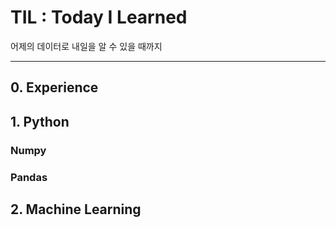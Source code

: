 

# TIL : Today I Learned

어제의 데이터로 내일을 알 수 있을 때까지

---

## 0. Experience



## 1. Python

### 	Numpy

### 	Pandas



## 2. Machine Learning
